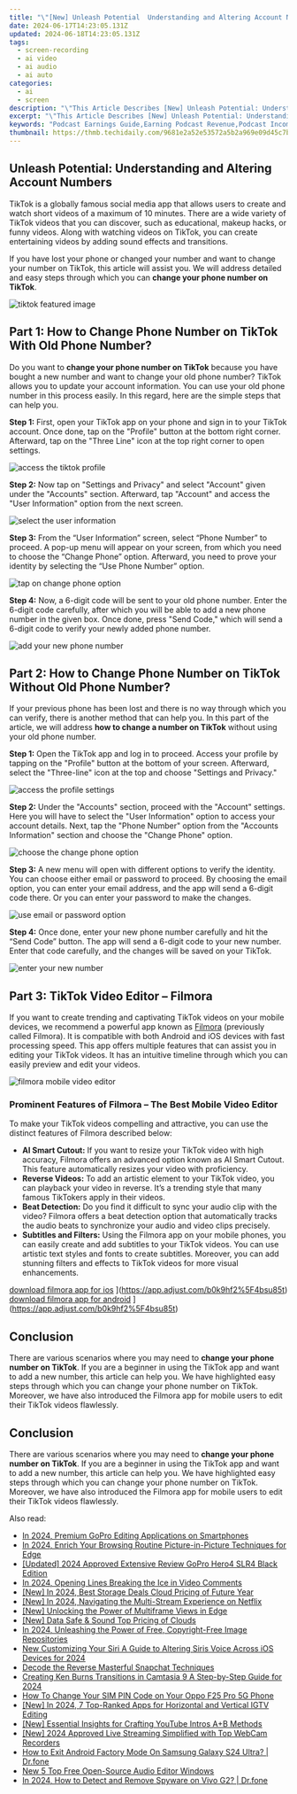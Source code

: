 ```yaml
---
title: "\"[New] Unleash Potential  Understanding and Altering Account Numbers\""
date: 2024-06-17T14:23:05.131Z
updated: 2024-06-18T14:23:05.131Z
tags: 
  - screen-recording
  - ai video
  - ai audio
  - ai auto
categories: 
  - ai
  - screen
description: "\"This Article Describes [New] Unleash Potential: Understanding and Altering Account Numbers\""
excerpt: "\"This Article Describes [New] Unleash Potential: Understanding and Altering Account Numbers\""
keywords: "Podcast Earnings Guide,Earning Podcast Revenue,Podcast Income Potential,Maximizing Podcast Profits,Income in Podcasting,Earnings as a Podcaster,Revenue Growth for Podcasters"
thumbnail: https://thmb.techidaily.com/9681e2a52e53572a5b2a969e09d45c7b049caa711109cfbd8cfddd28b50dfbe3.jpg
---
```


## Unleash Potential: Understanding and Altering Account Numbers

TikTok is a globally famous social media app that allows users to create and watch short videos of a maximum of 10 minutes. There are a wide variety of TikTok videos that you can discover, such as educational, makeup hacks, or funny videos. Along with watching videos on TikTok, you can create entertaining videos by adding sound effects and transitions.

If you have lost your phone or changed your number and want to change your number on TikTok, this article will assist you. We will address detailed and easy steps through which you can **change your phone number on TikTok**.

![tiktok featured image](https://images.wondershare.com/filmora/article-images/2023/02/change-phone-number-on-tiktok-1.jpg)

## Part 1: How to Change Phone Number on TikTok With Old Phone Number?

Do you want to **change your phone number on TikTok** because you have bought a new number and want to change your old phone number? TikTok allows you to update your account information. You can use your old phone number in this process easily. In this regard, here are the simple steps that can help you.

**Step 1:** First, open your TikTok app on your phone and sign in to your TikTok account. Once done, tap on the "Profile" button at the bottom right corner. Afterward, tap on the "Three Line" icon at the top right corner to open settings.

![access the tiktok profile](https://images.wondershare.com/filmora/article-images/2023/02/change-phone-number-on-tiktok-2.jpg)

**Step 2:** Now tap on "Settings and Privacy" and select "Account" given under the "Accounts" section. Afterward, tap "Account" and access the "User Information" option from the next screen.

![select the user information](https://images.wondershare.com/filmora/article-images/2023/02/change-phone-number-on-tiktok-3.jpg)

**Step 3:** From the “User Information” screen, select “Phone Number” to proceed. A pop-up menu will appear on your screen, from which you need to choose the “Change Phone” option. Afterward, you need to prove your identity by selecting the “Use Phone Number” option.

![tap on change phone option](https://images.wondershare.com/filmora/article-images/2023/02/change-phone-number-on-tiktok-4.jpg)

**Step 4:** Now, a 6-digit code will be sent to your old phone number. Enter the 6-digit code carefully, after which you will be able to add a new phone number in the given box. Once done, press "Send Code," which will send a 6-digit code to verify your newly added phone number.

![add your new phone number](https://images.wondershare.com/filmora/article-images/2023/02/change-phone-number-on-tiktok-5.jpg)

## Part 2: How to Change Phone Number on TikTok Without Old Phone Number?

If your previous phone has been lost and there is no way through which you can verify, there is another method that can help you. In this part of the article, we will address **how to change a number on TikTok** without using your old phone number.

**Step 1:** Open the TikTok app and log in to proceed. Access your profile by tapping on the "Profile" button at the bottom of your screen. Afterward, select the "Three-line" icon at the top and choose "Settings and Privacy."

![access the profile settings](https://images.wondershare.com/filmora/article-images/2023/02/change-phone-number-on-tiktok-6.jpg)

**Step 2:** Under the "Accounts" section, proceed with the "Account" settings. Here you will have to select the "User Information" option to access your account details. Next, tap the "Phone Number" option from the "Accounts Information" section and choose the "Change Phone" option.

![choose the change phone option](https://images.wondershare.com/filmora/article-images/2023/02/change-phone-number-on-tiktok-7.jpg)

**Step 3:** A new menu will open with different options to verify the identity. You can choose either email or password to proceed. By choosing the email option, you can enter your email address, and the app will send a 6-digit code there. Or you can enter your password to make the changes.

![use email or password option](https://images.wondershare.com/filmora/article-images/2023/02/change-phone-number-on-tiktok-8.jpg)

**Step 4:** Once done, enter your new phone number carefully and hit the “Send Code” button. The app will send a 6-digit code to your new number. Enter that code carefully, and the changes will be saved on your TikTok.

![enter your new number](https://images.wondershare.com/filmora/article-images/2023/02/change-phone-number-on-tiktok-9.jpg)

## Part 3: TikTok Video Editor – Filmora

If you want to create trending and captivating TikTok videos on your mobile devices, we recommend a powerful app known as [Filmora](https://tools.techidaily.com/wondershare/filmora/download/) (previously called Filmora). It is compatible with both Android and iOS devices with fast processing speed. This app offers multiple features that can assist you in editing your TikTok videos. It has an intuitive timeline through which you can easily preview and edit your videos.

![filmora mobile video editor](https://images.wondershare.com/filmora/article-images/2023/02/change-phone-number-on-tiktok-10.jpg)

### Prominent Features of Filmora – The Best Mobile Video Editor

To make your TikTok videos compelling and attractive, you can use the distinct features of Filmora described below:

* **AI Smart Cutout:** If you want to resize your TikTok video with high accuracy, Filmora offers an advanced option known as AI Smart Cutout. This feature automatically resizes your video with proficiency.
* **Reverse Videos:** To add an artistic element to your TikTok video, you can playback your video in reverse. It’s a trending style that many famous TikTokers apply in their videos.
* **Beat Detection:** Do you find it difficult to sync your audio clip with the video? Filmora offers a beat detection option that automatically tracks the audio beats to synchronize your audio and video clips precisely.
* **Subtitles and Filters:** Using the Filmora app on your mobile phones, you can easily create and add subtitles to your TikTok videos. You can use artistic text styles and fonts to create subtitles. Moreover, you can add stunning filters and effects to TikTok videos for more visual enhancements.

[download filmora app for ios](https://images.wondershare.com/filmorago/article-common/app_store.svg) ](https://app.adjust.com/b0k9hf2%5F4bsu85t) [download filmora app for android](https://images.wondershare.com/filmorago/article-common/google_play.svg) ](https://app.adjust.com/b0k9hf2%5F4bsu85t)

## Conclusion

There are various scenarios where you may need to **change your phone number on TikTok**. If you are a beginner in using the TikTok app and want to add a new number, this article can help you. We have highlighted easy steps through which you can change your phone number on TikTok. Moreover, we have also introduced the Filmora app for mobile users to edit their TikTok videos flawlessly.

## Conclusion

There are various scenarios where you may need to **change your phone number on TikTok**. If you are a beginner in using the TikTok app and want to add a new number, this article can help you. We have highlighted easy steps through which you can change your phone number on TikTok. Moreover, we have also introduced the Filmora app for mobile users to edit their TikTok videos flawlessly.

<ins class="adsbygoogle"
     style="display:block"
     data-ad-format="autorelaxed"
     data-ad-client="ca-pub-7571918770474297"
     data-ad-slot="1223367746"></ins>

<ins class="adsbygoogle"
     style="display:block"
     data-ad-format="autorelaxed"
     data-ad-client="ca-pub-7571918770474297"
     data-ad-slot="1223367746"></ins>



<ins class="adsbygoogle"
     style="display:block"
     data-ad-client="ca-pub-7571918770474297"
     data-ad-slot="8358498916"
     data-ad-format="auto"
     data-full-width-responsive="true"></ins>


<span class="atpl-alsoreadstyle">Also read:</span>
<div><ul>
<li><a href="https://fox-boxes.techidaily.com/in-2024-premium-gopro-editing-applications-on-smartphones/"><u>In 2024, Premium GoPro Editing Applications on Smartphones</u></a></li>
<li><a href="https://fox-boxes.techidaily.com/in-2024-enrich-your-browsing-routine-picture-in-picture-techniques-for-edge/"><u>In 2024, Enrich Your Browsing Routine  Picture-in-Picture Techniques for Edge</u></a></li>
<li><a href="https://fox-boxes.techidaily.com/updated-2024-approved-extensive-review-gopro-hero4-slr4-black-edition/"><u>[Updated] 2024 Approved  Extensive Review  GoPro Hero4 SLR4 Black Edition</u></a></li>
<li><a href="https://fox-boxes.techidaily.com/in-2024-opening-lines-breaking-the-ice-in-video-comments/"><u>In 2024, Opening Lines  Breaking the Ice in Video Comments</u></a></li>
<li><a href="https://fox-boxes.techidaily.com/new-in-2024-best-storage-deals-cloud-pricing-of-future-year/"><u>[New] In 2024, Best Storage Deals  Cloud Pricing of Future Year</u></a></li>
<li><a href="https://fox-boxes.techidaily.com/new-in-2024-navigating-the-multi-stream-experience-on-netflix/"><u>[New] In 2024, Navigating the Multi-Stream Experience on Netflix</u></a></li>
<li><a href="https://fox-boxes.techidaily.com/new-unlocking-the-power-of-multiframe-views-in-edge/"><u>[New] Unlocking the Power of Multiframe Views in Edge</u></a></li>
<li><a href="https://fox-boxes.techidaily.com/new-data-safe-and-sound-top-pricing-of-clouds/"><u>[New] Data Safe & Sound  Top Pricing of Clouds</u></a></li>
<li><a href="https://fox-boxes.techidaily.com/in-2024-unleashing-the-power-of-free-copyright-free-image-repositories/"><u>In 2024, Unleashing the Power of Free, Copyright-Free Image Repositories</u></a></li>
<li><a href="https://sound-tweaking.techidaily.com/new-customizing-your-siri-a-guide-to-altering-siris-voice-across-ios-devices-for-2024/"><u>New Customizing Your Siri A Guide to Altering Siris Voice Across iOS Devices for 2024</u></a></li>
<li><a href="https://tiktok-videos.techidaily.com/decode-the-reverse-masterful-snapchat-techniques/"><u>Decode the Reverse  Masterful Snapchat Techniques</u></a></li>
<li><a href="https://screen-video-capture.techidaily.com/creating-ken-burns-transitions-in-camtasia-9-a-step-by-step-guide-for-2024/"><u>Creating Ken Burns Transitions in Camtasia 9  A Step-by-Step Guide for 2024</u></a></li>
<li><a href="https://sim-unlock.techidaily.com/how-to-change-your-sim-pin-code-on-your-oppo-f25-pro-5g-phone-by-drfone-android/"><u>How To Change Your SIM PIN Code on Your Oppo F25 Pro 5G Phone</u></a></li>
<li><a href="https://instagram-videos.techidaily.com/new-in-2024-7-top-ranked-apps-for-horizontal-and-vertical-igtv-editing/"><u>[New] In 2024, 7 Top-Ranked Apps for Horizontal and Vertical IGTV Editing</u></a></li>
<li><a href="https://youtube-videos.techidaily.com/new-essential-insights-for-crafting-youtube-intros-aplusb-methods/"><u>[New] Essential Insights for Crafting YouTube Intros  A+B Methods</u></a></li>
<li><a href="https://visual-screen-recording.techidaily.com/new-2024-approved-live-streaming-simplified-with-top-webcam-recorders/"><u>[New] 2024 Approved  Live Streaming Simplified with Top WebCam Recorders</u></a></li>
<li><a href="https://change-location.techidaily.com/how-to-exit-android-factory-mode-on-samsung-galaxy-s24-ultra-drfone-by-drfone-fix-android-problems-fix-android-problems/"><u>How to Exit Android Factory Mode On Samsung Galaxy S24 Ultra? | Dr.fone</u></a></li>
<li><a href="https://audio-shaping.techidaily.com/new-5-top-free-open-source-audio-editor-windows/"><u>New 5 Top Free Open-Source Audio Editor Windows</u></a></li>
<li><a href="https://android-location-track.techidaily.com/in-2024-how-to-detect-and-remove-spyware-on-vivo-g2-drfone-by-drfone-virtual-android/"><u>In 2024, How to Detect and Remove Spyware on Vivo G2? | Dr.fone</u></a></li>
</ul></div>
